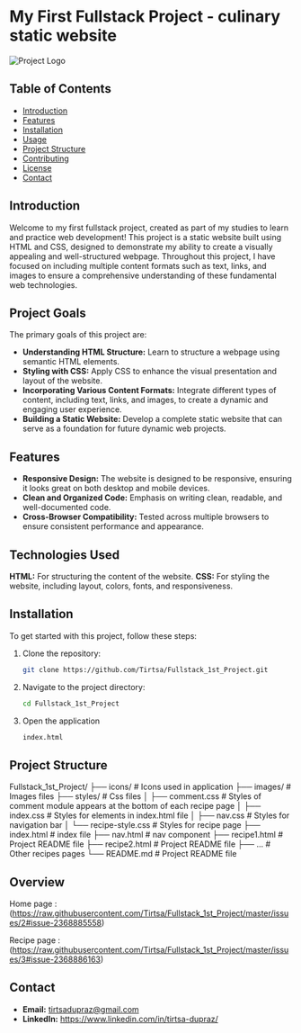 # My First Fullstack Project - culinary static website

![Project Logo](https://github.com/Tirtsa/Fullstack_1st_Project/issues/1#issue-2368866900)

## Table of Contents
- [Introduction](#introduction)
- [Features](#features)
- [Installation](#installation)
- [Usage](#usage)
- [Project Structure](#project-structure)
- [Contributing](#contributing)
- [License](#license)
- [Contact](#contact)

## Introduction

Welcome to my first fullstack project, created as part of my studies to learn and practice web development! This project is a static website built using HTML and CSS, designed to demonstrate my ability to create a visually appealing and well-structured webpage. Throughout this project, I have focused on including multiple content formats such as text, links, and images to ensure a comprehensive understanding of these fundamental web technologies.

## Project Goals

The primary goals of this project are:

- **Understanding HTML Structure:** Learn to structure a webpage using semantic HTML elements.
- **Styling with CSS:** Apply CSS to enhance the visual presentation and layout of the website.
- **Incorporating Various Content Formats:** Integrate different types of content, including text, links, and images, to create a dynamic and engaging user experience.
- **Building a Static Website:** Develop a complete static website that can serve as a foundation for future dynamic web projects.

## Features
- **Responsive Design:** The website is designed to be responsive, ensuring it looks great on both desktop and mobile devices.
- **Clean and Organized Code:** Emphasis on writing clean, readable, and well-documented code.
- **Cross-Browser Compatibility:** Tested across multiple browsers to ensure consistent performance and appearance.

## Technologies Used
**HTML:** For structuring the content of the website.
**CSS:** For styling the website, including layout, colors, fonts, and responsiveness.

## Installation
To get started with this project, follow these steps:

1. Clone the repository:
   ```sh
   git clone https://github.com/Tirtsa/Fullstack_1st_Project.git
2. Navigate to the project directory:
   ```sh
   cd Fullstack_1st_Project
3. Open the application
   ```sh
   index.html

## Project Structure

Fullstack_1st_Project/
├── icons/                  # Icons used in application
├── images/                 # Images files
├── styles/                 # Css files
│   ├── comment.css         # Styles of comment module appears at the bottom of each recipe page
│   ├── index.css           # Styles for elements in index.html file
│   ├── nav.css             # Styles for navigation bar
│   └── recipe-style.css    # Styles for recipe page
├── index.html              # index file
├── nav.html                # nav component
├── recipe1.html            # Project README file
├── recipe2.html            # Project README file
├── ...                     # Other recipes pages
└── README.md               # Project README file


## Overview

Home page :
(https://raw.githubusercontent.com/Tirtsa/Fullstack_1st_Project/master/issues/2#issue-2368885558)

Recipe page :
(https://raw.githubusercontent.com/Tirtsa/Fullstack_1st_Project/master/issues/3#issue-2368886163)

## Contact
- **Email:** tirtsadupraz@gmail.com
- **LinkedIn:** https://www.linkedin.com/in/tirtsa-dupraz/
